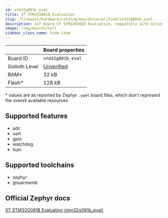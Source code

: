 ```yaml
---
id: stm32g081b_eval
title: ST STM32G081B Evaluation
slug: /firmware/hardware/catalog/boards/unverified/stm32g081b_eval
description: IoT board ST STM32G081B Evaluation, compatible with Golioth at unverified level.
image: /img/boards/null
sidebar_class_name: hide-item
---
```


[//]: # (This is an auto-generated file, do not edit! Changes to it will be lost upon re-generation)



|                | Board properties     |
| -------------  | -------------------- |
| Board ID       | `stm32g081b_eval` |
| Golioth Level  | [Unverified](/firmware/hardware#unverified-boards) |
| RAM*           | 32 kB |
| Flash*         | 128 kB |

\* values are as reported by Zephyr `.yaml` board files, which don't represent the overall available resources



## Supported features

* adc
* uart
* gpio
* watchdog
* tcpc

## Supported toolchains

* zephyr
* gnuarmemb

## Official Zephyr docs

[ST STM32G081B Evaluation (stm32g081b_eval)](https://docs.zephyrproject.org/latest/boards/st/stm32g081b_eval/doc/index.html)
